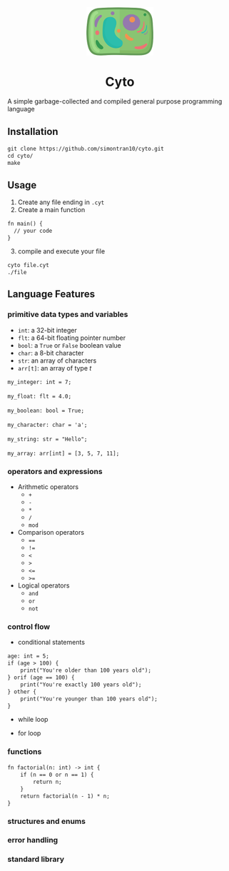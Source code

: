 <div align="center">
  <img width="150px" src="cyto.png">
  <h1>Cyto</h1>
</div>

A simple garbage-collected and compiled general purpose programming language

## Installation

```
git clone https://github.com/simontran10/cyto.git
cd cyto/
make
```

## Usage

1. Create any file ending in `.cyt`
2. Create a main function
```
fn main() {
  // your code
}
```
3. compile and execute your file
```
cyto file.cyt
./file
```

## Language Features

### primitive data types and variables 

- `int`: a 32-bit integer
- `flt`: a 64-bit floating pointer number
- `bool`: a `True` or `False` boolean value
- `char`: a 8-bit character
- `str`: an array of characters
- `arr[t]`: an array of type *t*

```
my_integer: int = 7;

my_float: flt = 4.0;

my_boolean: bool = True;

my_character: char = 'a';

my_string: str = "Hello";

my_array: arr[int] = [3, 5, 7, 11];
```

### operators and expressions

- Arithmetic operators
    - `+`
    - `-`
    - `*`
    - `/`
    - `mod`
- Comparison operators
  - `==`
  - `!=`
  - `<`
  - `>`
  - `<=`
  - `>=`
- Logical operators
  - `and`
  - `or`
  - `not`

### control flow

- conditional statements

```
age: int = 5;
if (age > 100) {
    print("You're older than 100 years old");
} orif (age == 100) {
    print("You're exactly 100 years old");
} other {
    print("You're younger than 100 years old");
}
```

- while loop

- for loop

### functions

```
fn factorial(n: int) -> int {
    if (n == 0 or n == 1) {
        return n;    
    }
    return factorial(n - 1) * n;
}
```

### structures and enums

### error handling

### standard library
